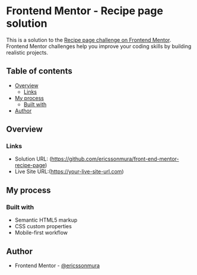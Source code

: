 # Frontend Mentor - Recipe page solution

This is a solution to the [Recipe page challenge on Frontend Mentor](https://www.frontendmentor.io/challenges/recipe-page-KiTsR8QQKm). Frontend Mentor challenges help you improve your coding skills by building realistic projects. 

## Table of contents

- [Overview](#overview)
  - [Links](#links)
- [My process](#my-process)
  - [Built with](#built-with)
- [Author](#author)

## Overview

### Links

- Solution URL: (https://github.com/ericssonmura/front-end-mentor-recipe-page)
- Live Site URL:(https://your-live-site-url.com)

## My process

### Built with

- Semantic HTML5 markup
- CSS custom properties
- Mobile-first workflow

## Author

- Frontend Mentor - [@ericssonmura](https://www.frontendmentor.io/profile/ericssonmura)



